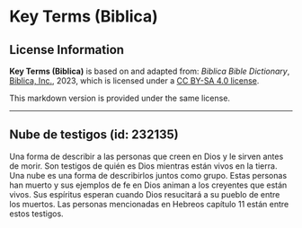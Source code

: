 # Key Terms (Biblica)

## License Information

**Key Terms (Biblica)** is based on and adapted from: _Biblica Bible Dictionary_, [Biblica, Inc.](https://www.biblica.com/), 2023, which is licensed under a [CC BY-SA 4.0 license](https://creativecommons.org/licenses/by-sa/4.0/legalcode.en).

This markdown version is provided under the same license.



--------------------------------

## Nube de testigos (id: 232135)

Una forma de describir a las personas que creen en Dios y le sirven antes de morir. Son testigos de quién es Dios mientras están vivos en la tierra. Una nube es una forma de describirlos juntos como grupo. Estas personas han muerto y sus ejemplos de fe en Dios animan a los creyentes que están vivos. Sus espíritus esperan cuando Dios resucitará a su pueblo de entre los muertos. Las personas mencionadas en Hebreos capítulo 11 están entre estos testigos.


